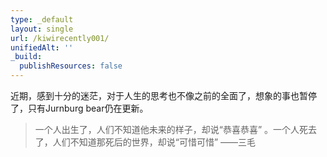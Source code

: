 ```yaml
---
type: _default
layout: single
url: /kiwirecently001/
unifiedAlt: ''
_build:
  publishResources: false
---
```


近期，感到十分的迷茫，对于人生的思考也不像之前的全面了，想象的事也暂停了，只有Jurnburg bear仍在更新。
> 一个人出生了，人们不知道他未来的样子，却说“恭喜恭喜” 。一个人死去了，人们不知道那死后的世界，却说“可惜可惜” ——三毛
